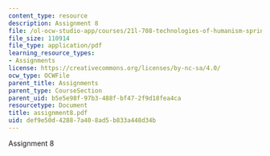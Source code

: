 ```yaml
---
content_type: resource
description: Assignment 8
file: /ol-ocw-studio-app/courses/21l-708-technologies-of-humanism-spring-2003/def9e50d42887a408ad5b833a448d34b_assignment8.pdf
file_size: 110914
file_type: application/pdf
learning_resource_types:
- Assignments
license: https://creativecommons.org/licenses/by-nc-sa/4.0/
ocw_type: OCWFile
parent_title: Assignments
parent_type: CourseSection
parent_uid: b5e5e98f-97b3-488f-bf47-2f9d18fea4ca
resourcetype: Document
title: assignment8.pdf
uid: def9e50d-4288-7a40-8ad5-b833a448d34b
---
```

Assignment 8